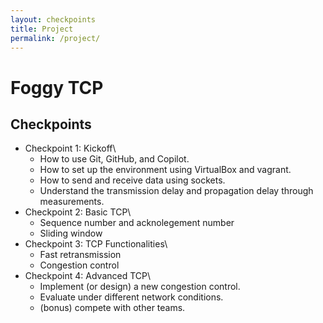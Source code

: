 ```yaml
---
layout: checkpoints
title: Project
permalink: /project/
---
```


# Foggy TCP

## Checkpoints
* Checkpoint 1: Kickoff\
  * How to use Git, GitHub, and Copilot.
  * How to set up the environment using VirtualBox and vagrant.
  * How to send and receive data using sockets.
  * Understand the transmission delay and propagation delay through measurements.
* Checkpoint 2: Basic TCP\
  * Sequence number and acknolegement number
  * Sliding window
* Checkpoint 3: TCP Functionalities\
  * Fast retransmission
  * Congestion control
* Checkpoint 4: Advanced TCP\
  * Implement (or design) a new congestion control.
  * Evaluate under different network conditions.
  * (bonus) compete with other teams.
